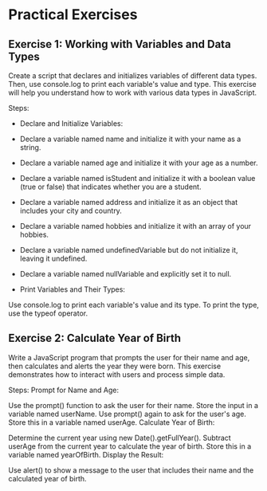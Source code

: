 # Practical Exercises

## Exercise 1: Working with Variables and Data Types

Create a script that declares and initializes variables of different data types. Then, use console.log to print each variable's value and type. This exercise will help you understand how to work with various data types in JavaScript.

Steps:
- Declare and Initialize Variables:

- Declare a variable named name and initialize it with your name as a string.
- Declare a variable named age and initialize it with your age as a number.
- Declare a variable named isStudent and initialize it with a boolean value (true or false) that indicates whether you are a student.
- Declare a variable named address and initialize it as an object that includes your city and country.
- Declare a variable named hobbies and initialize it with an array of your hobbies.
- Declare a variable named undefinedVariable but do not initialize it, leaving it undefined.
- Declare a variable named nullVariable and explicitly set it to null.
- Print Variables and Their Types:

Use console.log to print each variable's value and its type. To print the type, use the typeof operator.

## Exercise 2: Calculate Year of Birth

Write a JavaScript program that prompts the user for their name and age, then calculates and alerts the year they were born. This exercise demonstrates how to interact with users and process simple data.

Steps:
Prompt for Name and Age:

Use the prompt() function to ask the user for their name. Store the input in a variable named userName.
Use prompt() again to ask for the user's age. Store this in a variable named userAge.
Calculate Year of Birth:

Determine the current year using new Date().getFullYear().
Subtract userAge from the current year to calculate the year of birth. Store this in a variable named yearOfBirth.
Display the Result:

Use alert() to show a message to the user that includes their name and the calculated year of birth.
